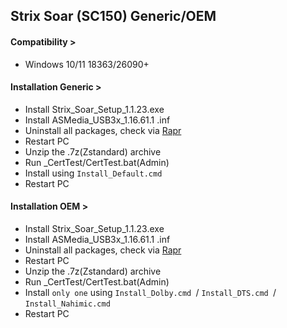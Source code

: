 ## Strix Soar (SC150) Generic/OEM
#### Compatibility >
- Windows 10/11 18363/26090+
#### Installation Generic >
- Install Strix_Soar_Setup_1.1.23.exe
- Install ASMedia_USB3x_1.16.61.1 .inf
- Uninstall all packages, check via [Rapr][DriverStoreExplorer]
- Restart PC
- Unzip the .7z(Zstandard) archive
- Run _CertTest/CertTest.bat(Admin)
- Install using `Install_Default.cmd `
- Restart PC
#### Installation OEM >
- Install Strix_Soar_Setup_1.1.23.exe
- Install ASMedia_USB3x_1.16.61.1 .inf
- Uninstall all packages, check via [Rapr][DriverStoreExplorer]
- Restart PC
- Unzip the .7z(Zstandard) archive
- Run _CertTest/CertTest.bat(Admin)
- Install `only one` using `Install_Dolby.cmd `/ `Install_DTS.cmd `/ `Install_Nahimic.cmd `
- Restart PC

[DriverStoreExplorer]: https://github.com/lostindark/DriverStoreExplorer
